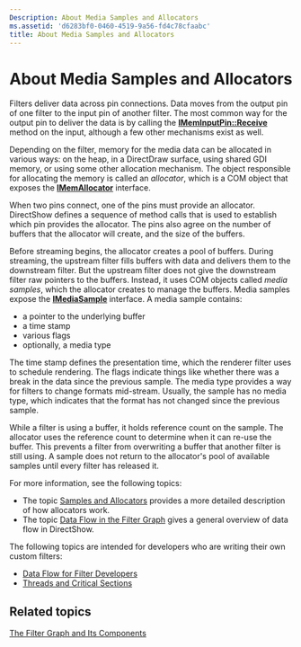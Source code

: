 ```yaml
---
Description: About Media Samples and Allocators
ms.assetid: 'd6283bf0-0460-4519-9a56-fd4c78cfaabc'
title: About Media Samples and Allocators
---
```


# About Media Samples and Allocators

Filters deliver data across pin connections. Data moves from the output pin of one filter to the input pin of another filter. The most common way for the output pin to deliver the data is by calling the [**IMemInputPin::Receive**](imeminputpin-receive.md) method on the input, although a few other mechanisms exist as well.

Depending on the filter, memory for the media data can be allocated in various ways: on the heap, in a DirectDraw surface, using shared GDI memory, or using some other allocation mechanism. The object responsible for allocating the memory is called an *allocator*, which is a COM object that exposes the [**IMemAllocator**](imemallocator.md) interface.

When two pins connect, one of the pins must provide an allocator. DirectShow defines a sequence of method calls that is used to establish which pin provides the allocator. The pins also agree on the number of buffers that the allocator will create, and the size of the buffers.

Before streaming begins, the allocator creates a pool of buffers. During streaming, the upstream filter fills buffers with data and delivers them to the downstream filter. But the upstream filter does not give the downstream filter raw pointers to the buffers. Instead, it uses COM objects called *media samples*, which the allocator creates to manage the buffers. Media samples expose the [**IMediaSample**](imediasample.md) interface. A media sample contains:

-   a pointer to the underlying buffer
-   a time stamp
-   various flags
-   optionally, a media type

The time stamp defines the presentation time, which the renderer filter uses to schedule rendering. The flags indicate things like whether there was a break in the data since the previous sample. The media type provides a way for filters to change formats mid-stream. Usually, the sample has no media type, which indicates that the format has not changed since the previous sample.

While a filter is using a buffer, it holds reference count on the sample. The allocator uses the reference count to determine when it can re-use the buffer. This prevents a filter from overwriting a buffer that another filter is still using. A sample does not return to the allocator's pool of available samples until every filter has released it.

For more information, see the following topics:

-   The topic [Samples and Allocators](samples-and-allocators.md) provides a more detailed description of how allocators work.
-   The topic [Data Flow in the Filter Graph](data-flow-in-the-filter-graph.md) gives a general overview of data flow in DirectShow.

The following topics are intended for developers who are writing their own custom filters:

-   [Data Flow for Filter Developers](data-flow-for-filter-developers.md)
-   [Threads and Critical Sections](threads-and-critical-sections.md)

## Related topics

<dl> <dt>

[The Filter Graph and Its Components](the-filter-graph-and-its-components.md)
</dt> </dl>

 

 




